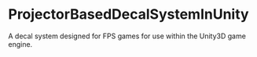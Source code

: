 # ProjectorBasedDecalSystemInUnity
A decal system designed for FPS games for use within the Unity3D game engine.
